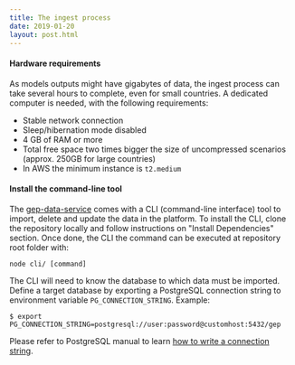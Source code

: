 ```yaml
---
title: The ingest process
date: 2019-01-20
layout: post.html
---
```


#### Hardware requirements
As models outputs might have gigabytes of data, the ingest process can take several hours to complete, even for small countries. A dedicated computer is needed, with the following requirements:

- Stable network connection
- Sleep/hibernation mode disabled
- 4 GB of RAM or more
- Total free space two times bigger the size of uncompressed scenarios (approx. 250GB for large countries)
- In AWS the minimum instance is `t2.medium`

#### Install the command-line tool
The [gep-data-service](https://github.com/developmentseed/gep-data-service) comes with a CLI (command-line interface) tool to import, delete and update the data in the platform. To install the CLI, clone the repository locally and follow instructions on "Install Dependencies" section. Once done, the CLI the command can be executed at repository root folder with:

    node cli/ [command]

The CLI will need to know the database to which data must be imported. Define a target database by exporting a PostgreSQL connection string to environment variable `PG_CONNECTION_STRING`. Example:

    $ export PG_CONNECTION_STRING=postgresql://user:password@customhost:5432/gep

Please refer to PostgreSQL manual to learn [how to write a connection string](https://www.postgresql.org/docs/9.6/libpq-connect.html#LIBPQ-CONNSTRING).